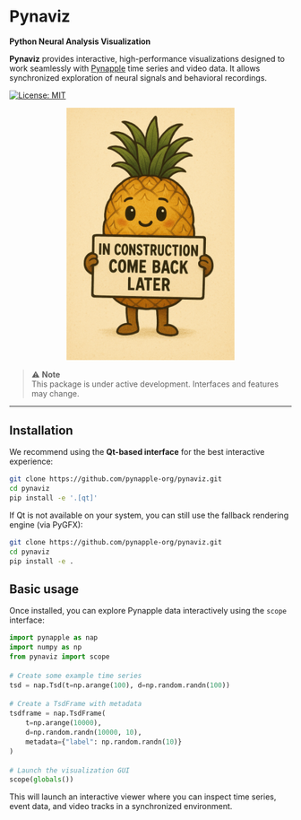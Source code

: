# Pynaviz

**Python Neural Analysis Visualization**

**Pynaviz** provides interactive, high-performance visualizations designed to work seamlessly with [Pynapple](https://github.com/pynapple-org/pynapple) time series and video data. It allows synchronized exploration of neural signals and behavioral recordings.

[![License: MIT](https://img.shields.io/badge/License-MIT-yellow.svg)](https://github.com/pynapple-org/pynaviz/blob/main/LICENSE)

<p align="center">
  <img src="in_construction.png" alt="In Construction" width="300"/>
</p>

> ⚠️ **Note**  
> This package is under active development. Interfaces and features may change.

---

## Installation

We recommend using the **Qt-based interface** for the best interactive experience:

```bash
git clone https://github.com/pynapple-org/pynaviz.git
cd pynaviz
pip install -e '.[qt]'
```

If Qt is not available on your system, you can still use the fallback rendering engine (via PyGFX):

```bash
git clone https://github.com/pynapple-org/pynaviz.git
cd pynaviz
pip install -e .
```

## Basic usage

Once installed, you can explore Pynapple data interactively using the `scope` interface:

```python
import pynapple as nap
import numpy as np
from pynaviz import scope

# Create some example time series
tsd = nap.Tsd(t=np.arange(100), d=np.random.randn(100))

# Create a TsdFrame with metadata
tsdframe = nap.TsdFrame(
    t=np.arange(10000),
    d=np.random.randn(10000, 10),
    metadata={"label": np.random.randn(10)}
)

# Launch the visualization GUI
scope(globals())

```

This will launch an interactive viewer where you can inspect time series, event data, and video tracks in a synchronized environment.